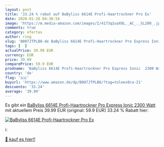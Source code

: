 ```yaml
---
layout: post
title: '33.24 % rabat auf BaByliss 6614E Profi-Haartrockner Pro Ex'
date: 2020-01-26 04:38:54
image: 'https://m.media-amazon.com/images/I/4173q1uaX0L._AC_._SL200_.jpg'
comments: true
category: ofertas
author: ring
slug: 'B007JTPLB8-de BaByliss 6614E Profi-Haartrockner Pro Express Ionic 2300 Watt'
tags: [  ]
actualPrice: 39.99 EUR
currency: EUR
price: 39.99
comparePrice: 59.9 EUR
prodname: 'BaByliss 6614E Profi-Haartrockner Pro Express Ionic  2300 Watt'
country: 'de'
flag: '🇩🇪'
buyurl: 'https://www.amazon.de/dp/B007JTPLB8/?tag=tolees0ca-21'
descuento: '33.24'
average: '39.99'
---
```


Es gibt ein [BaByliss 6614E Profi-Haartrockner Pro Express Ionic  2300 Watt](https://www.amazon.de/dp/B007JTPLB8/?tag=tolees0ca-21) mit aktuellem Preis 39.99 EUR (original: 59.9 EUR) 33.24 % Rabatt hier:

[![BaByliss 6614E Profi-Haartrockner Pro Ex](https://m.media-amazon.com/images/I/4173q1uaX0L._AC_._SL200_.jpg)](https://www.amazon.de/dp/B007JTPLB8/?tag=tolees0ca-21)

ℹ️:


[🛒 kauf es hier!!](https://www.amazon.de/dp/B007JTPLB8/?tag=tolees0ca-21)

